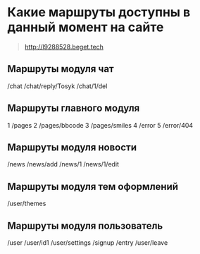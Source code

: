 # Какие маршруты доступны в данный момент на сайте

> http://l9288528.beget.tech

## Маршруты модуля чат
/chat
/chat/reply/Tosyk
/chat/1/del

## Маршруты главного модуля
1 /pages
2 /pages/bbcode
3 /pages/smiles
4 /error
5 /error/404

## Маршруты модуля новости
/news
/news/add
/news/1
/news/1/edit

## Маршруты модуля тем оформлений
/user/themes

## Маршруты модуля пользователь
/user
/user/id1
/user/settings
/signup
/entry
/user/leave
